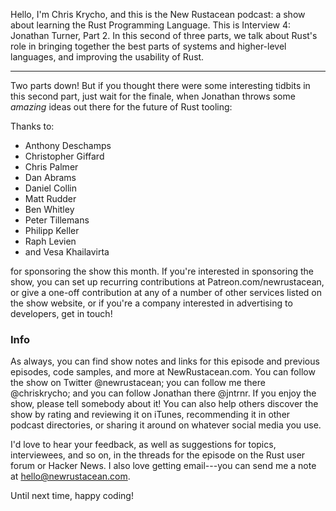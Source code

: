 Hello, I'm Chris Krycho, and this is the New Rustacean podcast: a show about learning the Rust Programming Language. This is Interview 4: Jonathan Turner, Part 2. In this second of three parts, we talk about Rust's role in bringing together the best parts of systems and higher-level languages, and improving the usability of Rust.

***

Two parts down! But if you thought there were some interesting tidbits in this second part, just wait for the finale, when Jonathan throws some *amazing* ideas out there for the future of Rust tooling:

Thanks to:

- Anthony Deschamps
- Christopher Giffard
- Chris Palmer
- Dan Abrams
- Daniel Collin
- Matt Rudder
- Ben Whitley
- Peter Tillemans
- Philipp Keller
- Raph Levien
- and Vesa Khailavirta

for sponsoring the show this month. If you're interested in sponsoring the show, you can set up recurring contributions at Patreon.com/newrustacean, or give a one-off contribution at any of a number of other services listed on the show website, or if you're a company interested in advertising to developers, get in touch!

### Info

As always, you can find show notes and links for this episode and previous episodes, code samples, and more at NewRustacean.com. You can follow the show on Twitter @newrustacean; you can follow me there @chriskrycho; and you can follow Jonathan there @jntrnr. If you enjoy the show, please tell somebody about it! You can also help others discover the show by rating and reviewing it on iTunes, recommending it in other podcast directories, or sharing it around on whatever social media you use.

I'd love to hear your feedback, as well as suggestions for topics, interviewees, and so on, in the threads for the episode on the Rust user forum or Hacker News. I also love getting email---you can send me a note at hello@newrustacean.com.

Until next time, happy coding!
